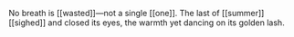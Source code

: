 No breath is [[wasted]]—not a single [[one]]. The last of [[summer]] [[sighed]] and closed its eyes, the warmth yet dancing on its golden lash. 
  
  

